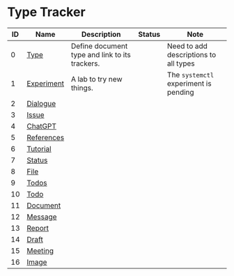 # Type Tracker
|ID|Name|Description|Status|Note|
|-|-|-|-|-|
|0|[Type][0]|Define document type and link to its trackers.||Need to add descriptions to all types|
|1|[Experiment][1]|A lab to try new things.||The `systemctl` experiment is pending|
|2|[Dialogue][2]||||
|3|[Issue][3]||||
|4|[ChatGPT][4]||||
|5|[References][5]||||
|6|[Tutorial][6]||||
|7|[Status][7]||||
|8|[File][8]||||
|9|[Todos][9]||||
|10|[Todo][10]||||
|11|[Document][11]||||
|12|[Message][12]||||
|13|[Report][13]||||
|14|[Draft][14]||||
|15|[Meeting][15]||||
|16|[Image][16]||||



[0]: tracker-00000-type.md
[1]: tracker-00001-experiment.md
[2]: tracker-00002-dialogue.md
[3]: tracker-00003-issue.md
[4]: tracker-00004-chatGPT.md
[5]: tracker-00005-references.md
[6]: tracker-00006-tutorial.md
[7]: tracker-00007-status.md
[8]: tracker-00008-file.md
[9]: tracker-00009-todos.md
[10]: tracker-00010-todo.md
[11]: tracker-00011-document.md
[12]: tracker-00012-message.md
[13]: tracker-00013-report.md
[14]: tracker-00014-draft.md
[15]: tracker-00015-meeting.md
[16]: tracker-00016-image.md